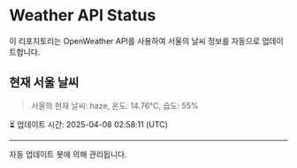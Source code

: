 
# Weather API Status

이 리포지토리는 OpenWeather API를 사용하여 서울의 날씨 정보를 자동으로 업데이트합니다.

## 현재 서울 날씨
> 서울의 현재 날씨: haze, 온도: 14.76°C, 습도: 55%

⏳ 업데이트 시간: 2025-04-08 02:58:11 (UTC)

---
자동 업데이트 봇에 의해 관리됩니다.
